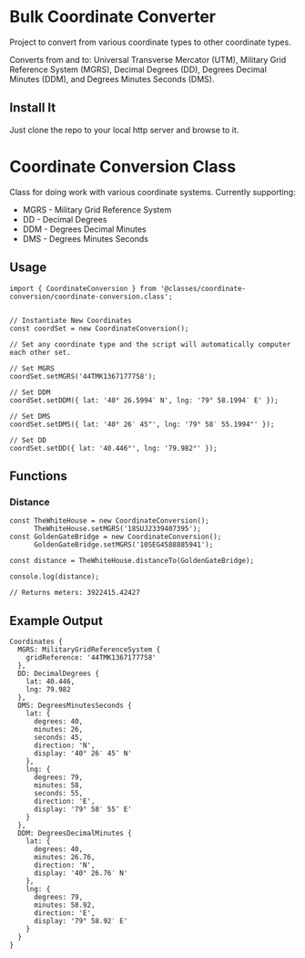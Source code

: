 # Bulk Coordinate Converter

Project to convert from various coordinate types to other coordinate types.

Converts from and to: Universal Transverse Mercator (UTM), Military Grid Reference System (MGRS), Decimal Degrees (DD), Degrees Decimal Minutes (DDM), and Degrees Minutes Seconds (DMS).

## Install It

Just clone the repo to your local http server and browse to it.

# Coordinate Conversion Class

Class for doing work with various coordinate systems. Currently supporting:

* MGRS - Military Grid Reference System
* DD - Decimal Degrees
* DDM - Degrees Decimal Minutes
* DMS - Degrees Minutes Seconds

## Usage

    import { CoordinateConversion } from '@classes/coordinate-conversion/coordinate-conversion.class';


    // Instantiate New Coordinates
    const coordSet = new CoordinateConversion();

    // Set any coordinate type and the script will automatically computer each other set.

    // Set MGRS
    coordSet.setMGRS('44TMK1367177758');

    // Set DDM
    coordSet.setDDM({ lat: '40° 26.5994′ N', lng: '79° 58.1994′ E' });

    // Set DMS
    coordSet.setDMS({ lat: '40° 26′ 45"', lng: '79° 58′ 55.1994"' });

    // Set DD
    coordSet.setDD({ lat: '40.446°', lng: '79.982°' });

## Functions

### Distance

    const TheWhiteHouse = new CoordinateConversion();
          TheWhiteHouse.setMGRS('18SUJ2339407395');
    const GoldenGateBridge = new CoordinateConversion();
          GoldenGateBridge.setMGRS('10SEG4588885941');

    const distance = TheWhiteHouse.distanceTo(GoldenGateBridge);

    console.log(distance);

    // Returns meters: 3922415.42427

## Example Output

    Coordinates {
      MGRS: MilitaryGridReferenceSystem {
        gridReference: '44TMK1367177758'
      },
      DD: DecimalDegrees {
        lat: 40.446,
        lng: 79.982
      },
      DMS: DegreesMinutesSeconds {
        lat: {
          degrees: 40,
          minutes: 26,
          seconds: 45,
          direction: 'N',
          display: '40° 26′ 45″ N'
        },
        lng: {
          degrees: 79,
          minutes: 58,
          seconds: 55,
          direction: 'E',
          display: '79° 58′ 55″ E'
        }
      },
      DDM: DegreesDecimalMinutes {
        lat: {
          degrees: 40,
          minutes: 26.76,
          direction: 'N',
          display: '40° 26.76′ N'
        },
        lng: {
          degrees: 79,
          minutes: 58.92,
          direction: 'E',
          display: '79° 58.92′ E'
        }
      }
    }
